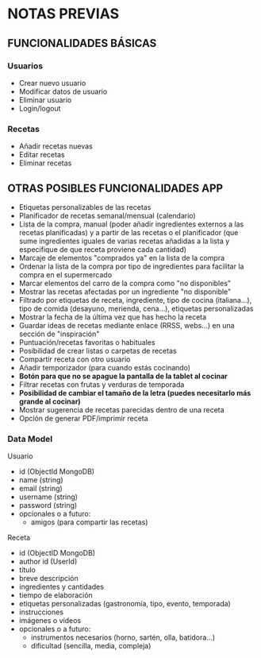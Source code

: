 # NOTAS PREVIAS

## FUNCIONALIDADES BÁSICAS

### Usuarios
- Crear nuevo usuario
- Modificar datos de usuario
- Eliminar usuario
- Login/logout

### Recetas
- Añadir recetas nuevas
- Editar recetas
- Eliminar recetas

## OTRAS POSIBLES FUNCIONALIDADES APP
- Etiquetas personalizables de las recetas
- Planificador de recetas semanal/mensual (calendario)
- Lista de la compra, manual (poder añadir ingredientes externos a las recetas planificadas) y a partir de las recetas o el planificador (que sume ingredientes iguales de varias recetas añadidas a la lista y especifique de que receta proviene cada cantidad)
- Marcaje de elementos "comprados ya" en la lista de la compra
- Ordenar la lista de la compra por tipo de ingredientes para facilitar la compra en el supermercado
- Marcar elementos del carro de la compra como "no disponibles"
- Mostrar las recetas afectadas por un ingrediente "no disponible"
- Filtrado por etiquetas de receta, ingrediente, tipo de cocina (italiana...), tipo de comida (desayuno, merienda, cena...), etiquetas personalizadas
- Mostrar la fecha de la última vez que has hecho la receta
- Guardar ideas de recetas mediante enlace (RRSS, webs...) en una sección de "inspiración"
- Puntuación/recetas favoritas o habituales
- Posibilidad de crear listas o carpetas de recetas
- Compartir receta con otro usuario
- Añadir temporizador (para cuando estás cocinando)
- **Botón para que no se apague la pantalla de la tablet al cocinar**
- Filtrar recetas con frutas y verduras de temporada
- **Posibilidad de cambiar el tamaño de la letra (puedes necesitarlo más grande al cocinar)**
- Mostrar sugerencia de recetas parecidas dentro de una receta
- Opción de generar PDF/imprimir receta

### Data Model

Usuario

- id (ObjectId MongoDB)
- name (string)
- email (string)
- username (string)
- password (string)
- opcionales o a futuro:
    - amigos (para compartir las recetas)

Receta

- id (ObjectID MongoDB)
- author id (UserId)
- título
- breve descripción
- ingredientes y cantidades
- tiempo de elaboración
- etiquetas personalizadas (gastronomía, tipo, evento, temporada)
- instrucciones
- imágenes o vídeos
- opcionales o a futuro:
    - instrumentos necesarios (horno, sartén, olla, batidora...)
    - dificultad (sencilla, media, compleja)
